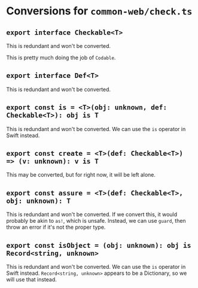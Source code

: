 # Conversions for `common-web/check.ts`

## `export interface Checkable<T>`

This is redundant and won't be converted.

This is pretty much doing the job of `Codable`.

## `export interface Def<T>`

This is redundant and won't be converted.

## `export const is = <T>(obj: unknown, def: Checkable<T>): obj is T`

This is redundant and won't be converted. We can use the `is` operator in Swift instead.

## `export const create = <T>(def: Checkable<T>) => (v: unknown): v is T`

This may be converted, but for right now, it will be left alone.

## `export const assure = <T>(def: Checkable<T>, obj: unknown): T`

This is redundant and won't be converted. If we convert this, it would probably be akin to `as!`, which is unsafe. Instead, we can use `guard`, then throw an
error if it's not the proper type.

## `export const isObject = (obj: unknown): obj is Record<string, unknown>`

This is redundant and won't be converted. We can use the `is` operator in Swift instead. `Record<string, unknown>` appears to be a Dictionary, so we will use
that instead.
